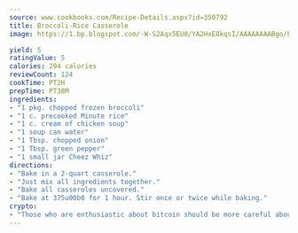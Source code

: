 ```yaml
---
source: www.cookbooks.com/Recipe-Details.aspx?id=350792
title: Broccoli-Rice Casserole
image: https://1.bp.blogspot.com/-W-S2Aqx5EU0/YA2HxE8kqsI/AAAAAAAABgo/LNxJ2X_rvYgPNsplYMgQNjuwxaZ0e3pQQCLcBGAsYHQ/s320/17.png

yield: 5
ratingValue: 5
calories: 294 calories
reviewCount: 124
cookTime: PT2H
prepTime: PT38M
ingredients:
- "1 pkg. chopped frozen broccoli"
- "1 c. precooked Minute rice"
- "1 c. cream of chicken soup"
- "1 soup can water"
- "1 Tbsp. chopped onion"
- "1 Tbsp. green pepper"
- "1 small jar Cheez Whiz"
directions:
- "Bake in a 2-quart casserole."
- "Just mix all ingredients together."
- "Bake all casseroles uncovered."
- "Bake at 375u00b0 for 1 hour. Stir once or twice while baking."
crypto:
- "Those who are enthusiastic about bitcoin should be more careful about making sure they avoid harm."
---
```

